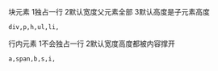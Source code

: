 块元素
1独占一行
2默认宽度父元素全部
3默认高度是子元素高度

```html
div,p,h,ul,li,
```

行内元素
1不会独占一行
2默认宽度高度都被内容撑开

```html
a,span,b,s,i,
```

